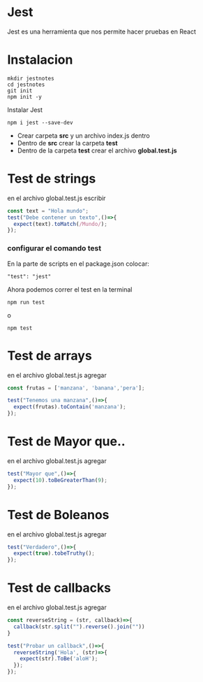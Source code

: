 # Jest

Jest es una herramienta que nos permite hacer pruebas en React

# Instalacion

```
mkdir jestnotes
cd jestnotes
git init
npm init -y
```
Instalar Jest

```
npm i jest --save-dev
```

* Crear carpeta **src** y un archivo index.js dentro
* Dentro de **src** crear la carpeta **__test__** 
* Dentro de la carpeta __test__ crear el archivo **global.test.js**

# Test de strings

en el archivo global.test.js escribir 

```js
const text = "Hola mundo";
test("Debe contener un texto",()=>{
  expect(text).toMatch(/Mundo/);
});
```

### configurar el comando test

En la parte de scripts en el package.json colocar:
```
"test": "jest"
```

Ahora podemos correr el test en la terminal
```
npm run test 
```
o 
```
npm test 
```

# Test de arrays

en el archivo global.test.js agregar 

```js
const frutas = ['manzana', 'banana','pera'];

test("Tenemos una manzana",()=>{
  expect(frutas).toContain('manzana');
});
```

# Test de Mayor que..

en el archivo global.test.js agregar 

```js
test("Mayor que",()=>{
  expect(10).toBeGreaterThan(9);
});
```

# Test de Boleanos

en el archivo global.test.js agregar 

```js
test("Verdadero",()=>{
  expect(true).tobeTruthy();
});
```

# Test de callbacks

en el archivo global.test.js agregar 

```js
const reverseString = (str, callback)=>{
  callback(str.split("").reverse().join(""))
}

test("Probar un callback",()=>{
  reverseString('Hola', (str)=>{
    expect(str).ToBe('aloH');
  });
});
```

